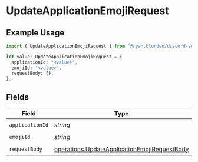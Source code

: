 # UpdateApplicationEmojiRequest

## Example Usage

```typescript
import { UpdateApplicationEmojiRequest } from "@ryan.blunden/discord-sdk/models/operations";

let value: UpdateApplicationEmojiRequest = {
  applicationId: "<value>",
  emojiId: "<value>",
  requestBody: {},
};
```

## Fields

| Field                                                                                                        | Type                                                                                                         | Required                                                                                                     | Description                                                                                                  |
| ------------------------------------------------------------------------------------------------------------ | ------------------------------------------------------------------------------------------------------------ | ------------------------------------------------------------------------------------------------------------ | ------------------------------------------------------------------------------------------------------------ |
| `applicationId`                                                                                              | *string*                                                                                                     | :heavy_check_mark:                                                                                           | N/A                                                                                                          |
| `emojiId`                                                                                                    | *string*                                                                                                     | :heavy_check_mark:                                                                                           | N/A                                                                                                          |
| `requestBody`                                                                                                | [operations.UpdateApplicationEmojiRequestBody](../../models/operations/updateapplicationemojirequestbody.md) | :heavy_check_mark:                                                                                           | N/A                                                                                                          |